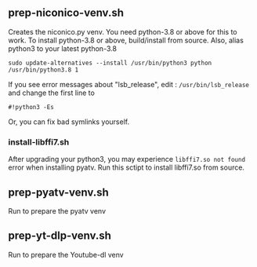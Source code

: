 ## prep-niconico-venv.sh

Creates the niconico.py venv. You need python-3.8 or above for this to work.
To install python-3.8 or above, build/install from source.
Also, alias python3 to your latest python-3.8

```
sudo update-alternatives --install /usr/bin/python3 python /usr/bin/python3.8 1
```

If you see error messages about "lsb_release", edit : `/usr/bin/lsb_release` and change the first line to 

```
#!python3 -Es
```

Or, you can fix bad symlinks yourself.

### install-libffi7.sh

After upgrading your python3, you may experience `libffi7.so not found` error when installing pyatv.
Run this sctipt to install libffi7.so from source.

## prep-pyatv-venv.sh

Run to prepare the pyatv venv

## prep-yt-dlp-venv.sh

Run to prepare the Youtube-dl venv

